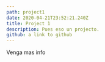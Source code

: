 ```yaml
---
path: project1
date: 2020-04-21T23:52:21.240Z
title: Project 1
description: Pues eso un projecto.
github: a link to github
---
```

Venga mas info

